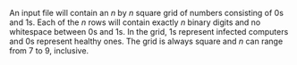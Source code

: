 An input file will contain an *n* by *n* square grid of numbers consisting of 0s and 1s. Each of the *n* 
rows will contain exactly *n* binary digits and no whitespace between 0s and 1s. 
In the grid, 1s represent infected computers and 0s represent healthy ones.
The grid is always square and *n* can range from 7 to 9, inclusive.